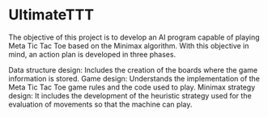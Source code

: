 # UltimateTTT
The objective of this project is to develop an AI program capable of playing Meta Tic Tac Toe based on the Minimax algorithm. With this objective in mind, an action plan is developed in three phases. 

Data structure design: Includes the creation of the boards where the game information is stored.
Game design: Understands the implementation of the Meta Tic Tac Toe game rules and the code used to play. 
Minimax strategy design: It includes the development of the heuristic strategy used for the evaluation of movements so that the machine can play.

